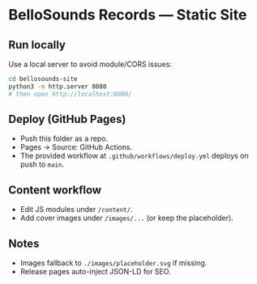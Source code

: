 # BelloSounds Records — Static Site

## Run locally
Use a local server to avoid module/CORS issues:
```bash
cd bellosounds-site
python3 -m http.server 8080
# then open http://localhost:8080/
```

## Deploy (GitHub Pages)
- Push this folder as a repo.
- Pages → Source: GitHub Actions.
- The provided workflow at `.github/workflows/deploy.yml` deploys on push to `main`.

## Content workflow
- Edit JS modules under `/content/`.
- Add cover images under `/images/...` (or keep the placeholder).

## Notes
- Images fallback to `./images/placeholder.svg` if missing.
- Release pages auto-inject JSON-LD for SEO.

